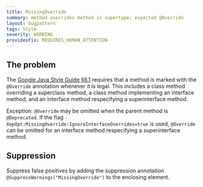 ```yaml
---
title: MissingOverride
summary: method overrides method in supertype; expected @Override
layout: bugpattern
tags: Style
severity: WARNING
providesFix: REQUIRES_HUMAN_ATTENTION
---
```


<!--
*** AUTO-GENERATED, DO NOT MODIFY ***
To make changes, edit the @BugPattern annotation or the explanation in docs/bugpattern.
-->

## The problem
The [Google Java Style Guide §6.1][style] requires that a method is marked with
the `@Override` annotation whenever it is legal. This includes a class method
overriding a superclass method, a class method implementing an interface method,
and an interface method respecifying a superinterface method.

Exception: `@Override` may be omitted when the parent method is `@Deprecated`.
If the flag `-XepOpt:MissingOverride:IgnoreInterfaceOverrides=true` is used,
`@Override` can be omitted for an interface method respecifying a superinterface
method.

[style]: https://google.github.io/styleguide/javaguide.html#s6.1-override-annotation

## Suppression
Suppress false positives by adding the suppression annotation `@SuppressWarnings("MissingOverride")` to the enclosing element.
